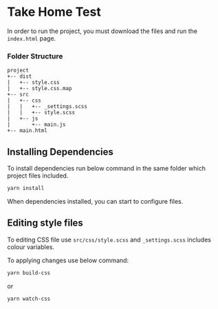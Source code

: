 # Take Home Test
In order to run the project, you must download the files and run the `index.html` page.

### Folder Structure
```
project
+-- dist
|   +-- style.css
|   +-- style.css.map
+-- src
|   +-- css
|   |   +-- _settings.scss
|   |   +-- style.scss
|   +-- js
|       +-- main.js
+-- main.html
```

## Installing Dependencies
To install dependencies run below command in the same folder which project files included.

```bash
yarn install
```

When dependencies installed, you can start to configure files.

## Editing style files
To editing CSS file use `src/css/style.scss` and `_settings.scss` includes colour variables. 

To applying changes use below command:
```bash
yarn build-css
```

or 

```bash
yarn watch-css
```
